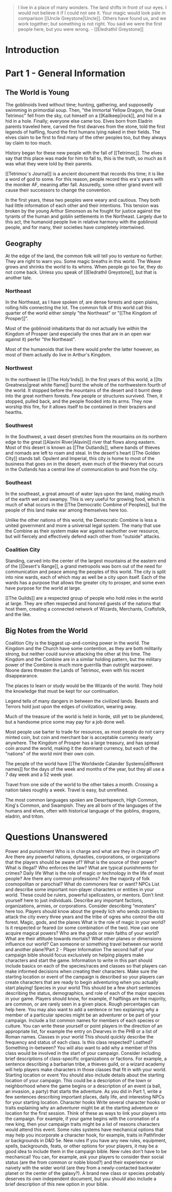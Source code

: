 > I live in a place of many wonders. The land shifts in front of our eyes. I would not believe it if I could not see it. Your magic would look pale in comparison [[Uncle Greystone|Uncle]]. Others have found us, and we work together; but something is not right. You said we were the first people here, but you were wrong. 
> \- [[Eledrathil Greystone]]

# Introduction

# Part 1 - General Information
## The World is Young
The goblinoids lived without time; hunting, gathering, and supposedly swimming in primordial soup. Then, "the Immortal Yellow Dragon, the Great Tetrimoc" fell from the sky, cut himself on a [[Kailkeep|rock]], and hid in a hid in a hole. Finally; everyone else came too. Elves born from Eladrin parents traveled here, carved the first dwarves from the stone, told the first legends of halfling, found the first humans lying naked in their fields. The elves claim to be first to find many of the other peoples too, but they always lay claim to too much. 

History began for these new people with the fall of [[Tetrimoc]]. The elves say that this place was made for him to fall to, this is the truth, so much as it was what they were told by their parents. 

[[Tetrimoc's Journal]] is a ancient document that records this time; it is like a word of god to some. For this reason, people record this era's years with the moniker AF, meaning after fall. Assuredly, some other grand event will cause their successors to change the convention.

In the first years, these two peoples were weary and cautious. They both had little information of each other and their intentions. This tension was broken by the young Arthur Simonson as he fought for justice against the tyrants of the human and goblin settlements in the Northeast. Largely due to this act, the humanoid people live in relative harmony with the goblinoid people, and for many, their societies have completely intertwined.

## Geography

At the edge of the land, the common folk will tell you to venture no further. They are right to warn you. Some magic breaths in this world. The Weave grows and shrinks the world to its whims. When people go too far, they do not come back. Unless you speak of [[Eledrathil Greystone]], but that is another tale. 

### Northeast
In the Northeast, as I have spoken of, are dense forests and open plains, rolling hills connecting the lot. The common folk of this world call this quarter of the world either simply "the Northeast" or "[[The Kingdom of Prosper]]". 

Most of the goblinoid inhabitants that do not actually live within the Kingdom of Prosper (and especially the ones that are in an open war against it) perfer "the Northeast". 

Most of the humanoids that live there would prefer the latter however, as most of them actually do live in Arthur's Kingdom.

### Northwest
In the northwest lie [[The Holy'lnds]]. In the first years of this world, a [[Its Greatness|great white flame]] burnt the whole of the northwestern fourth of the world. It stopped before the mountains of the desert and it burnt deep into the great northern forests. Few people or structures survived. Then, it stopped, pulled back, and the people flooded into its arms. They now worship this fire, for it allows itself to be contained in their braziers and hearths.

### Southwest
In the Southwest, a vast desert stretches from the mountains on its northern edge to the great [[Alavini River|Alavini]] river that flows along eastern. Most of this desert is known as [[The Outlands]], where bands of thieves and nomads are left to roam and steal. In the desert's heart [[The Golden City]] stands tall. Opulent and Imperial, this city is home to most of the business that goes on in the desert, even much of the thievery that occurs in the Outlands has a central line of communication to and from the city. 

### Southeast
In the southeast, a great amount of water lays upon the land, making much of the earth wet and swampy. This is very useful for growing food, which is much of what occurs in the [[The Democratic Combine of Peoples]], but the people of this land make war among themselves here too.

Unlike the other nations of this world, the Democratic Combine is less a united government and more a universal legal system. The many that use the Combine as their system make war against eachother over resource, but will fiercely and effectively defend each other from "outside" attacks. 

### Coalition City
Standing, carved into the center of the largest mountains at the eastern end of the [[Desert's Range]], a grand metropolis was born out of the need for communication and peace among the peoples of this world. The city is split into nine wards, each of which may as well be a city upon itself.
Each of the wards has a purpose that allows the greater city to prosper, and some even have purpose for the world at large.

[[The Guilds]] are a respected group of people who hold roles in the world at large. They are often respected and honored guests of the nations that host them, creating a connected network of Wizards, Merchants, Craftsfolk, and the like.

## Big Notes from the World
Coalition City is the biggest up-and-coming power in the world. The Kingdom and the Church have some contention, as they are both militarily strong, but neither could survive attacking the other at this time. The Kingdom and the Combine are in a similar holding pattern, but the military power of the Combine is much more guerrilla than outright warpower. Noone dares threaten the Lands of Tetrimoc, even with his recent disappearance.

The places to learn or study would be the Wizards of the world. They hold the knowledge that must be kept for our continuation.

Legend tells of many dangers in between the civilized lands. Beasts and Terrors hold just upon the edges of civilization, wearing away. 

Much of the treasure of the world is held in horde, still yet to be plundered, but a handsome price some may pay for a job done well.

Most people use barter to trade for resources, as most people do not carry minted coin, but coin and merchant bar is acceptable currency nearly anywhere. The Kingdom of Prosper has a large treasury, and has spread coin around the world, making it the dominant currency, but each of the "nations" of the world mint their own coin.

The people of the world have [[The Worldwide Calander Systems|different names]] for the days of the week and months of the year, but they all use a 7 day week and a 52 week year.

Travel from one side of the world to the other takes a month. Crossing a nation takes roughly a week. Travel is easy, but unrefined.

The most common languages spoken are Desertspeech, High Common, King's Common, and Swampish. They are all born of the languages of the humans and elves, often with historical language of the goblins, dragons, eladrin, and triton.

# Questions Unanswered
Power and punishment Who is in charge and what are they in charge of? Are there any powerful nations, dynasties, corporations, or organizations that the players should be aware of? What is the source of their power? What is illegal? Who enforces the law? What are typical punishments for crimes? Daily life What is the role of magic or technology in the life of most people? Are there any common professions? Are the majority of folk cosmopolitan or parochial? What do commoners fear or want? NPCs List and describe some important non-player characters or entities in your world. These could be rulers, powerful spellcasters, or mentors. Don’t limit yourself here to just individuals. Describe any important factions, organizations, armies, or corporations. Consider describing “monsters” here too. Players should know about the greedy lich who sends zombies to attack the city every three years and the tribe of ogres who control the old forest. Magic, gods, and the planes What is the role of magic in your world? Is it respected or feared (or some combination of the two). How can one acquire magical powers? Who are the gods or main faiths of your world? What are their attitude towards mortals? What other planes or dimensions influence our world? Can someone or something travel between our world and another plane?Part 2 - Player Information The second half of your campaign bible should focus exclusively on helping players make characters and start the game. Information to write in this part should include basics on each of the species/races and classes so that players can make informed decisions when creating their characters. Make sure the starting location or event of the campaign is described so your players can create characters that are ready to begin adventuring when you actually start playing! Species in your world This should be a few short sentences describing the status, demographics, and role of each of the major species in your game. Players should know, for example, if halflings are the majority, are common, or are rarely seen in a given place. Rough percentages can help here. You may also want to add a sentence or two explaining why a member of a particular species might be an adventurer or be part of your campaign. Include a list common names for members of each species or culture. You can write these yourself or point players in the direction of an appropriate list, for example the entry on Dwarves in the PHB or a list of Roman names. Classes in your world This should quickly describe the frequency and status of each class. Is this class respected? Loathed? Something in-between? You will also want to add why a member of this class would be involved in the start of your campaign. Consider including brief descriptions of class-specific organizations or factions. For example, a sentence describing a barbarian tribe, a thieves guild, or a wizard academy will help players make characters in those classes that fit in with your world. Starting location or event You should also include details about the starting location of your campaign. This could be a description of the town or neighborhood where the game begins or a description of an event (a ball, an invasion, a party) that starts the adventure. As you did in Part 1, write a few sentences describing important places, daily life, and interesting NPCs for your starting location. Character hooks Write several character hooks or traits explaining why an adventurer might be at the starting adventure or location for the first session. Think of these as ways to link your players into the campaign. For example, if your game begins with the coronation of a new king, then your campaign traits might be a list of reasons characters would attend this event. Some rules systems have mechanical options that may help you incorporate a character hook, for example, traits in Pathfinder or backgrounds in D&D 5e. New rules If you have any new rules, equipment, spells, backgrounds, feats, or other options for your players, it may be a good idea to include them in the campaign bible. New rules don’t have to be mechanical! You can, for example, ask your players to consider their social status (are the from common or noble blood?) and their experience or naivety with the wider world (are they from a newly-contacted backwater planet or the center of the galaxy?). A brand new class or species probably deserves its own independent document, but you should also include a brief description of this new option in your bible.